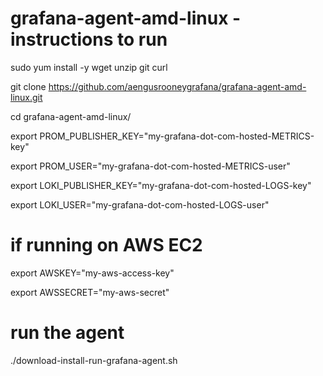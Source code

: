 # grafana-agent-amd-linux - instructions to run 

sudo yum install -y wget unzip git curl 

git clone https://github.com/aengusrooneygrafana/grafana-agent-amd-linux.git 

cd grafana-agent-amd-linux/ 

export PROM_PUBLISHER_KEY="my-grafana-dot-com-hosted-METRICS-key"   

export PROM_USER="my-grafana-dot-com-hosted-METRICS-user"

export LOKI_PUBLISHER_KEY="my-grafana-dot-com-hosted-LOGS-key"

export LOKI_USER="my-grafana-dot-com-hosted-LOGS-user"   

# if running on AWS EC2 

export AWSKEY="my-aws-access-key"

export AWSSECRET="my-aws-secret"

# run the agent 

./download-install-run-grafana-agent.sh 
